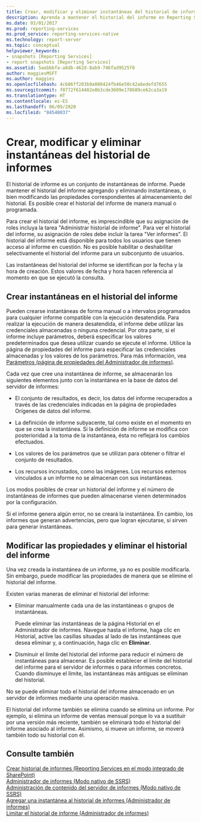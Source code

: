 ```yaml
---
title: Crear, modificar y eliminar instantáneas del historial de informes | Microsoft Docs
description: Aprenda a mantener el historial del informe en Reporting Services mediante la adición y eliminación de instantáneas, o bien la modificación de las propiedades que afectan al almacenamiento del historial.
ms.date: 03/01/2017
ms.prod: reporting-services
ms.prod_service: reporting-services-native
ms.technology: report-server
ms.topic: conceptual
helpviewer_keywords:
- snapshots [Reporting Services]
- report snapshots [Reporting Services]
ms.assetid: 5aebbbfa-a8db-462d-8ab9-746fad9525f0
author: maggiesMSFT
ms.author: maggies
ms.openlocfilehash: 4c686ff203b9a080424fb46e50c42a6edefd7655
ms.sourcegitcommit: f0772f614482e0b3cde3609e178689ce62ca3a19
ms.translationtype: HT
ms.contentlocale: es-ES
ms.lasthandoff: 06/09/2020
ms.locfileid: "84548037"
---
```

# <a name="create-modify-and-delete-snapshots-in-report-history"></a>Crear, modificar y eliminar instantáneas del historial de informes
  El historial de informe es un conjunto de instantáneas de informe. Puede mantener el historial del informe agregando y eliminando instantáneas, o bien modificando las propiedades correspondientes al almacenamiento del historial. Es posible crear el historial del informe de manera manual o programada.  
  
 Para crear el historial del informe, es imprescindible que su asignación de roles incluya la tarea "Administrar historial de informe". Para ver el historial del informe, su asignación de roles debe incluir la tarea "Ver informes". El historial del informe está disponible para todos los usuarios que tienen acceso al informe en cuestión. No es posible habilitar o deshabilitar selectivamente el historial del informe para un subconjunto de usuarios.  
  
 Las instantáneas del historial del informe se identifican por la fecha y la hora de creación. Estos valores de fecha y hora hacen referencia al momento en que se ejecutó la consulta.  
  
## <a name="creating-snapshots-in-report-history"></a>Crear instantáneas en el historial del informe  
 Pueden crearse instantáneas de forma manual o a intervalos programados para cualquier informe compatible con la ejecución desatendida. Para realizar la ejecución de manera desatendida, el informe debe utilizar las credenciales almacenadas o ninguna credencial. Por otra parte, si el informe incluye parámetros, deberá especificar los valores predeterminados que desea utilizar cuando se ejecute el informe. Utilice la página de propiedades del informe para especificar las credenciales almacenadas y los valores de los parámetros. Para más información, vea [Parámetros &#40;página de propiedades del Administrador de informes&#41;](https://msdn.microsoft.com/library/ebb53598-2378-46ae-8935-d5192f8ea49a).  
  
 Cada vez que cree una instantánea de informe, se almacenarán los siguientes elementos junto con la instantánea en la base de datos del servidor de informes:  
  
-   El conjunto de resultados, es decir, los datos del informe recuperados a través de las credenciales indicadas en la página de propiedades Orígenes de datos del informe.  
  
-   La definición de informe subyacente, tal como existe en el momento en que se crea la instantánea. Si la definición de informe se modifica con posterioridad a la toma de la instantánea, ésta no reflejará los cambios efectuados.  
  
-   Los valores de los parámetros que se utilizan para obtener o filtrar el conjunto de resultados.  
  
-   Los recursos incrustados, como las imágenes. Los recursos externos vinculados a un informe no se almacenan con sus instantáneas.  
  
 Los modos posibles de crear un historial del informe y el número de instantáneas de informes que pueden almacenarse vienen determinados por la configuración.  
  
 Si el informe genera algún error, no se creará la instantánea. En cambio, los informes que generan advertencias, pero que logran ejecutarse, sí sirven para generar instantáneas.  
  
## <a name="modifying-properties-and-deleting-report-history"></a>Modificar las propiedades y eliminar el historial del informe  
 Una vez creada la instantánea de un informe, ya no es posible modificarla. Sin embargo, puede modificar las propiedades de manera que se elimine el historial del informe.  
  
 Existen varias maneras de eliminar el historial del informe:  
  
-   Eliminar manualmente cada una de las instantáneas o grupos de instantáneas.  
  
     Puede eliminar las instantáneas de la página Historial en el Administrador de informes. Navegue hasta el informe, haga clic en Historial, active las casillas situadas al lado de las instantáneas que desea eliminar y, a continuación, haga clic en **Eliminar**.  
  
-   Disminuir el límite del historial del informe para reducir el número de instantáneas para almacenar. Es posible establecer el límite del historial del informe para el servidor de informes o para informes concretos. Cuando disminuye el límite, las instantáneas más antiguas se eliminan del historial.  
  
 No se puede eliminar todo el historial del informe almacenado en un servidor de informes mediante una operación masiva.  
  
 El historial del informe también se elimina cuando se elimina un informe. Por ejemplo, si elimina un informe de ventas mensual porque lo va a sustituir por una versión más reciente, también se eliminará todo el historial del informe asociado al informe. Asimismo, si mueve un informe, se moverá también todo su historial con él.  
  
## <a name="see-also"></a>Consulte también  
 [Crear historial de informes &#40;Reporting Services en el modo integrado de SharePoint&#41;](../../reporting-services/report-server/create-report-history-reporting-services-in-sharepoint-integrated-mode.md)   
 [Administrador de informes &#40;Modo nativo de SSRS&#41;](https://msdn.microsoft.com/library/80949f9d-58f5-48e3-9342-9e9bf4e57896)   
 [Administración de contenido del servidor de informes &#40;Modo nativo de SSRS&#41;](../../reporting-services/report-server/report-server-content-management-ssrs-native-mode.md)   
 [Agregar una instantánea al historial de informes &#40;Administrador de informes&#41;](../../reporting-services/report-server/add-a-snapshot-to-report-history-report-manager.md)   
 [Limitar el historial de informe &#40;Administrador de informes&#41;](../../reporting-services/reports/limit-report-history-report-manager.md)  
  
  
